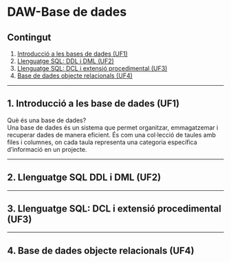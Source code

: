 # DAW-Base de dades

## Contingut
  1. [Introducció a les bases de dades (UF1)](https://github.com/mahisumit/DAW-BaseDeDades/tree/main/1.%20Introducci%C3%B3%20a%20les%20bases%20de%20dades%20(UF1))
  2. [Llenguatge SQL: DDL i DML (UF2)](https://github.com/mahisumit/DAW-BaseDeDades/tree/main/2.%20Llenguatge%20SQL%20%3A%20DDL%20i%20DML%20(UF2))
  3. [Llenguatge SQL: DCL i extensió procedimental (UF3)](https://github.com/mahisumit/DAW-BaseDeDades/tree/main/3.%20Llenguatge%20SQL%20%3A%20DCL%20i%20extensi%C3%B3%20procedimental%20(UF3)) 
  4. [Base de dades objecte relacionals (UF4)](https://github.com/mahisumit/DAW-BaseDeDades/tree/main/4.%20Base%20de%20dades%20objecte%20relacionals%20(UF4))

***

## 1. Introducció a les base de dades (UF1)
  Què és una base de dades? <br>
  Una base de dades és un sistema que permet organitzar, emmagatzemar i recuperar dades de manera eficient. És com una col·lecció de taules amb files i columnes, on cada taula representa una categoria específica d’informació en un projecte. <br>

***

## 2. Llenguatge SQL DDL i DML (UF2)

***

## 3. Llenguatge SQL: DCL i extensió procedimental (UF3)

***

## 4. Base de dades objecte relacionals (UF4)
